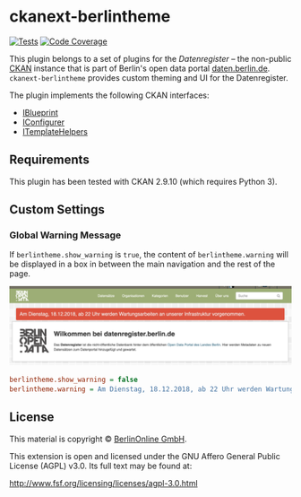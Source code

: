 # ckanext-berlintheme

[![Tests](https://github.com/berlinonline/ckanext-berlintheme/actions/workflows/test.yml/badge.svg?branch=master)](https://github.com/berlinonline/ckanext-berlintheme/actions)
[![Code Coverage](https://codecov.io/github/berlinonline/ckanext-berlintheme/coverage.svg?branch=master)](http://codecov.io/github/berlinonline/ckanext-berlintheme?branch=master)

This plugin belongs to a set of plugins for the _Datenregister_ – the non-public [CKAN](https://ckan.org) instance that is part of Berlin's open data portal [daten.berlin.de](https://daten.berlin.de).
`ckanext-berlintheme` provides custom theming and UI for the Datenregister.

The plugin implements the following CKAN interfaces:

- [IBlueprint](http://docs.ckan.org/en/latest/extensions/plugin-interfaces.html#ckan.plugins.interfaces.IBlueprint)
- [IConfigurer](http://docs.ckan.org/en/latest/extensions/plugin-interfaces.html#ckan.plugins.interfaces.IConfigurer)
- [ITemplateHelpers](http://docs.ckan.org/en/latest/extensions/plugin-interfaces.html#ckan.plugins.interfaces.ITemplateHelpers)

## Requirements

This plugin has been tested with CKAN 2.9.10 (which requires Python 3).

## Custom Settings

### Global Warning Message

If `berlintheme.show_warning` is `true`, the content of `berlintheme.warning` will be displayed in a box in between the main navigation and the rest of the page.

![Screenshot of the Datenregister showing a warning message about upcoming maintenance work](images/screenshot_warning.png "Screenshot of the Datenregister showing a warning message about upcoming maintenance work")


```ini
berlintheme.show_warning = false
berlintheme.warning = Am Dienstag, 18.12.2018, ab 22 Uhr werden Wartungsarbeiten an unserer Infrastruktur vorgenommen.
```

## License

This material is copyright © [BerlinOnline GmbH](https://www.berlinonline.net/).

This extension is open and licensed under the GNU Affero General Public License (AGPL) v3.0.
Its full text may be found at:

http://www.fsf.org/licensing/licenses/agpl-3.0.html
